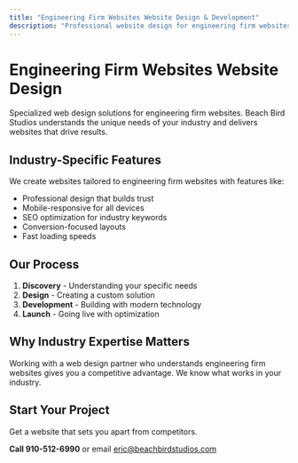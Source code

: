 ```yaml
---
title: "Engineering Firm Websites Website Design & Development"
description: "Professional website design for engineering firm websites. Custom solutions tailored to your industry needs."
---
```


# Engineering Firm Websites Website Design

Specialized web design solutions for engineering firm websites. Beach Bird Studios understands the unique needs of your industry and delivers websites that drive results.

## Industry-Specific Features

We create websites tailored to engineering firm websites with features like:

- Professional design that builds trust
- Mobile-responsive for all devices
- SEO optimization for industry keywords
- Conversion-focused layouts
- Fast loading speeds

## Our Process

1. **Discovery** - Understanding your specific needs
2. **Design** - Creating a custom solution
3. **Development** - Building with modern technology
4. **Launch** - Going live with optimization

## Why Industry Expertise Matters

Working with a web design partner who understands engineering firm websites gives you a competitive advantage. We know what works in your industry.

## Start Your Project

Get a website that sets you apart from competitors.

**Call 910-512-6990** or email eric@beachbirdstudios.com